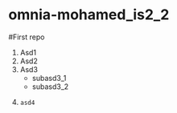 # omnia-mohamed_is2_2
#First repo
1. Asd1
2. Asd2
3. Asd3 
     - subasd3_1
     - subasd3_2
4.     asd4
